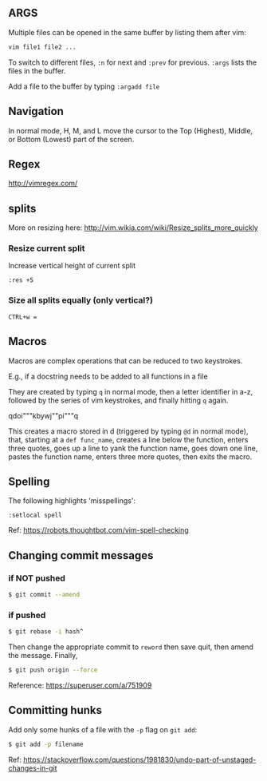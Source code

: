 

## ARGS

Multiple files can be opened in the same buffer by listing them after vim:

```bash
vim file1 file2 ...
```

To switch to different files, `:n` for next and `:prev` for previous. `:args` lists the files in the buffer.

Add a file to the buffer by typing `:argadd file`

## Navigation

In normal mode, H, M, and L move the cursor to the Top (Highest), Middle, or Bottom (Lowest) part of the screen.

## Regex

http://vimregex.com/

## splits

More on resizing here: <http://vim.wikia.com/wiki/Resize_splits_more_quickly>

### Resize current split

Increase vertical height of current split

```
:res +5
```

### Size all splits equally (only vertical?)

```
CTRL+w =
```

## Macros

Macros are complex operations that can be reduced to two keystrokes.

E.g., if a docstring needs to be added to all functions in a file

They are created by typing `q` in normal mode, then a letter identifier in a-z, followed by the series of vim keystrokes, and finally hitting `q` again.


qdoi"""<Esc>kbywj""pi"""<Esc>q

This creates a macro stored in d (triggered by typing `@d` in normal mode), that, starting at a `def func_name`, creates a line below the function, enters three quotes, goes up a line to yank the function name, goes down one line, pastes the function name, enters three more quotes, then exits the macro.

## Spelling

The following highlights 'misspellings':
```
:setlocal spell
```

Ref: https://robots.thoughtbot.com/vim-spell-checking


## Changing commit messages

### if NOT pushed

```bash
$ git commit --amend
```


### if pushed

```bash
$ git rebase -i hash^
```

Then change the appropriate commit to `reword` then save quit, then amend the message. Finally,

```bash
$ git push origin --force
```

Reference: <https://superuser.com/a/751909>

## Committing hunks

Add only some hunks of a file with the `-p` flag on `git add`:

```bash
$ git add -p filename
```

Ref: <https://stackoverflow.com/questions/1981830/undo-part-of-unstaged-changes-in-git>
